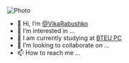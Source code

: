![Photo](https://img.detmir.st/-SxvGZjl1wRRzx5T_Z2EB7qpIdgxhFt2U6Dd-tqWIpM/rs:fit:700:700/g:sm/ex:1/bg:FFFFFF/aHR0cHM6Ly9jYXRhbG9nLmRldG1pci5zdC9tZWRpYS9LbzNQRGpZaDdiSEtGdmk1SWZsMWJid0RTYWhfc2RzQXdqUjhPdFpJYVJNPT9wcmVzZXQ9c2l0ZV9wcm9kdWN0X2dhbGxlcnlfcjE1MDA.webp)
- 👋 Hi, I’m [@VikaRabushko](https://www.instagram.com/vika_rabushko/)
- 👀 I’m interested in ...
- 🌱 I am currently studying at [BTEU PC](http://www.i-bteu.by/)
- 💞️ I’m looking to collaborate on ...
- 📫 How to reach me ...

<!---
VikaRabushko/VikaRabushko is a ✨ special ✨ repository because its `README.md` (this file) appears on your GitHub profile.
You can click the Preview link to take a look at your changes.
--->
